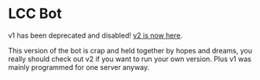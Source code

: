 # LCC Bot
v1 has been deprecated and disabled! [v2 is now here](https://git.i-am.nexus/college-bot-v1).

This version of the bot is crap and held together by hopes and dreams, you really should check out v2 if you want to run your own version. Plus v1 was mainly programmed for one server anyway.
